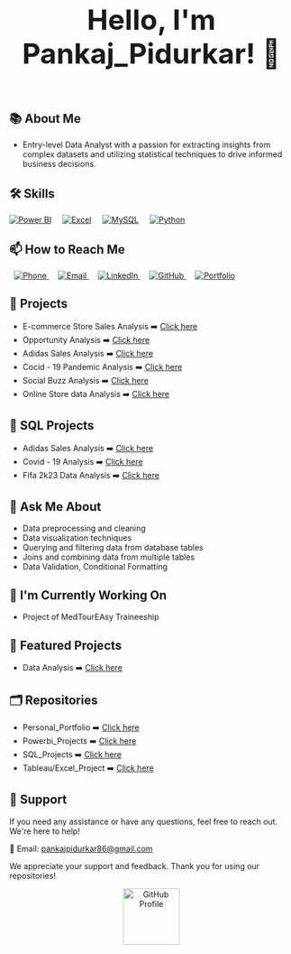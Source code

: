 <h2 align="center" style="font-size: 50px;">Hello, I'm Pankaj_Pidurkar! 👋</h2>



 <p align="right">
 <img><a href="/gifs/cartoon-character-2d-3oKIPEqDGUULpEU0aQ/fullscreen"></a></img>
</p>


## 📚 About Me

- <h align = "left" >Entry-level Data Analyst with a passion for extracting insights from complex datasets and utilizing statistical techniques to drive informed business decisions.</h>



## 🛠️ Skills

[![Power BI](https://img.icons8.com/color/48/power-bi.png)](https://powerbi.microsoft.com/)
&nbsp;&nbsp;&nbsp;
[![Excel](https://img.icons8.com/color/48/microsoft-excel-2019--v1.png)](https://www.microsoft.com/en-us/microsoft-365/excel)
&nbsp;&nbsp;&nbsp;
[![MySQL](https://img.icons8.com/color/48/mysql-logo.png)](https://www.mysql.com/)
&nbsp;&nbsp;&nbsp;
[![Python](https://img.icons8.com/color/48/python--v1.png)](https://www.python.org/)



## 📫 How to Reach Me
&nbsp;
<a href="tel:+91-7066194560">
  <img src="https://img.icons8.com/color/48/000000/phone.png" alt="Phone" title="Phone: +91-7066194560">
</a>
&nbsp;&nbsp;&nbsp;
<a href="mailto:Pankajpidurkar86@gmail.com">
  <img src="https://img.icons8.com/color/48/000000/email.png" alt="Email" title="Email: Pankajpidurkar86@gmail.com">
</a>
&nbsp;&nbsp;&nbsp;
<a href="https://www.linkedin.com/in/pankaj-pidurkar-8b1863257/">
  <img src="https://img.icons8.com/color/48/000000/linkedin.png" alt="LinkedIn" title="LinkedIn Profile">
</a>
&nbsp;&nbsp;&nbsp;
<a href="https://github.com/PankajPidurkar">
  <img src="https://img.icons8.com/color/48/000000/github.png" alt="GitHub" title="GitHub Profile">
</a>
&nbsp;&nbsp;&nbsp;
<a href="https://your-portfolio-link.com">
  <img src="https://img.icons8.com/color/48/000000/portfolio.png" alt="Portfolio" title="Portfolio">
</a>


## 🔭 Projects

- E-commerce Store Sales Analysis  ➡️ [Click here](https://celadon-licorice-add84c.netlify.app)
- Opportunity Analysis ➡️ [Click here](link_to_personal_portfolio)
- Adidas Sales Analysis ➡️ [Click here](link_to_personal_portfolio)
- Cocid - 19 Pandemic Analysis ➡️ [Click here](link_to_personal_portfolio)
- Social Buzz Analysis ➡️ [Click here](link_to_personal_portfolio)
- Online Store data Analysis ➡️ [Click here](link_to_personal_portfolio)

## 🔭 SQL Projects
-  Adidas Sales Analysis ➡️ [Click here](link_to_personal_portfolio)
-  Covid - 19 Analysis ➡️ [Click here](link_to_personal_portfolio)
-  Fifa 2k23 Data Analysis ➡️ [Click here](link_to_personal_portfolio)
  

## 💬 Ask Me About

- Data preprocessing and cleaning
- Data visualization techniques
- Querying and filtering data from database tables
- Joins and combining data from multiple tables
- Data Validation, Conditional Formatting 


## 🌱 I'm Currently Working On

- Project of MedTourEAsy Traineeship

## 🌟 Featured Projects

-  Data Analysis ➡️ [Click here](link_to_personal_portfolio)


## 🗂️ Repositories

- Personal_Portfolio ➡️ [Click here](link_to_personal_portfolio)
- Powerbi_Projects ➡️ [Click here](link_to_powerbi_projects)
- SQL_Projects ➡️ [Click here](link_to_sql_projects)
- Tableau/Excel_Project ➡️ [Click here](link_to_tableau_excel_project)

## 🙏 Support

If you need any assistance or have any questions, feel free to reach out. We're here to help!

📧 Email: [pankajpidurkar86@gmail.com](mailto:pankajpidurkar86@gmail.com)

We appreciate your support and feedback. Thank you for using our repositories!

<div align="center">
  <a href="https://github.com/username">
    <img src="https://img.icons8.com/color/48/000000/github.png" alt="GitHub Profile" width="100px">
  </a>
</div>




